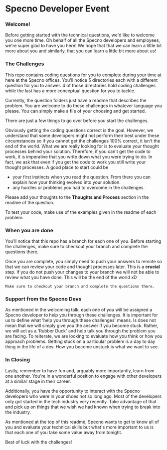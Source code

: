 # Specno Developer Event

### Welcome!

Before getting started with the technical questions, we'd like to welcome you one more time. Oh behalf of all the Specno developers and employees, we're super glad to have you here! We hope that that we can learn a little bit more about you and similarly, that you can learn a little bit more about us!

### The Challenges

This repo contains coding questions for you to complete during your time at here at the Specno offices. You'll notice 5 directories each with a different question for you to answer. 4 of those directories hold coding challenges while the last has a more conceptual question for you to tackle.

Currently, the question folders just have a readme that describes the problem. You are welcome to do these challenges in whatever language you please. You can simply make a file of your choosing and get started.

There are just a few things to go over before you start the challenges.

Obviously getting the coding questions correct is the goal. However, we understand that some developers might not perform their best under these circumstances so if you cannot get the challenges 100% correct, it isn't the end of the world. What we are really looking for is to evaluate your thought processes behind your solution. Therefore, if you can't get the code to work, it is imperative that you write down what you were trying to do. In fact, we ask that even if you get the code to work you still write your thought processes. A good place to start could be

- your first instincts when you read the question. From there you can explain how your thinking evolved into your solution.
- any hurdles or problems you had to overcome in the challenges.

Please add your thoughts to the **Thoughts and Process** section in the readme of the question.

To test your code, make use of the examples given in the readme of each problem.

### When you are done

You'll notice that this repo has a branch for each one of you. Before starting the challenges, make sure to checkout your branch and complete the questions there.

Once you are complete, you simply need to push your answers to remote so that we can review your code and thought processes later. This is a **crucial** step. If you do not push your changes to your branch we will not be able to review what you have done. This will be the end of the world xD

```
Make sure to checkout your branch and complete the questions there.
```

### Support from the Specno Devs

As mentioned in the welcoming talk, each one of you will be assigned a Specno developer to help you through these challenges. It is important for us to define what 'help you through these challenges' means. Is does not mean that we will simply give you the answer if you become stuck. Rather, we will act as a 'Rubber Duck' and help talk you through the problem you are facing. To reiterate, we are looking to evaluate how you think or how you approach problems. Getting stuck on a particular problem is a day to day thing in the life of a dev. How you become unstuck is what we want to see.

### In Closing

Lastly, remember to have fun and, arguably more importantly, learn from one another. You're in a wonderful position to engage with other developers at a similar stage in their career.

Additionally, you have the opportunity to interact with the Specno developers who were in your shoes not so long ago. Most of the developers only got started in the tech industry very recently. Take advantage of that and pick up on things that we wish we had known when trying to break into the industry.

As mentioned at the top of this readme, Specno wants to get to know all of you and evaluate your technical skills but what's more important to us is that each one of you take some value away from tonight.

Best of luck with the challenges!

